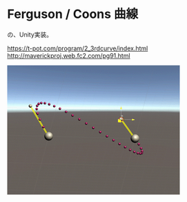 # Ferguson / Coons 曲線

の、Unity実装。

https://t-pot.com/program/2_3rdcurve/index.html
http://maverickproj.web.fc2.com/pg91.html

![](Docs/image.gif)